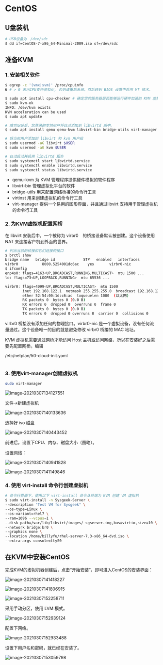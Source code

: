 # CentOS

## U盘装机

```bash
# USB设备为　/dev/sdc
$ dd if=CentOS-7-x86_64-Minimal-2009.iso of=/dev/sdc
```

## 准备KVM

### 1. 安装相关软件

```bash
$ egrep -c '(vmx|svm)' /proc/cpuinfo
6 # > 0 表示CPU支持虚拟化, 否则请重启系统，然后转到 BIOS 设置中启用 VT 技术。

$ sudo apt install cpu-checker # 确定您的服务器是否能够运行硬件加速的 KVM 虚拟机
$ sudo kvm-ok
INFO: /dev/kvm exists
KVM acceleration can be used
$ sudo apt update

# 成功安装后，您登录的本地用户将自动添加到 libvirtd 组中。
$ sudo apt install qemu qemu-kvm libvirt-bin bridge-utils virt-manager

# 将当前用户添加到 libvirt 和 kvm 用户组
$ sudo usermod -aG libvirt $USER
$ sudo usermod -aG kvm $USER

# 自动启动并启用 libvirtd 服务
$ sudo systemctl start libvirtd.service
$ sudo systemctl enable libvirtd.service
$ sudo systemctl status libvirtd.service
```

- qemu-kvm 为 KVM 管理程序提供硬件模拟的软件程序
- libvirt-bin 管理虚拟化平台的软件
-  bridge-utils 用来配置网络桥接的命令行工具
-   virtinst 用来创建虚拟机的命令行工具
-   virt-manager 提供一个易用的图形界面，并且通过libvirt 支持用于管理虚拟机的命令行工具

### 2. 为KVM虚拟机配置网桥

在 libvirt 安装后中，一个被称为 virbr0　的桥接设备默认被创建。这个设备使用 NAT 来连接客户机到外面的世界。

```bash
# 列出当前的桥接和它们连接的接口
$ brctl show                
bridge name	  bridge id		        STP   enabled	interfaces
virbr0		     8000.5254001dc6ac	  yes		virbr0-nic
$ ifconfig 
enp4s0: flags=4163<UP,BROADCAST,RUNNING,MULTICAST>  mtu 1500 ...
lo: flags=73<UP,LOOPBACK,RUNNING>  mtu 65536 ...

virbr0: flags=4099<UP,BROADCAST,MULTICAST>  mtu 1500
        inet 192.168.122.1  netmask 255.255.255.0  broadcast 192.168.122.255
        ether 52:54:00:1d:c6:ac  txqueuelen 1000  (以太网)
        RX packets 0  bytes 0 (0.0 B)
        RX errors 0  dropped 0  overruns 0  frame 0
        TX packets 0  bytes 0 (0.0 B)
        TX errors 0  dropped 0 overruns 0  carrier 0  collisions 0
```

virbr0 桥接没有添加任何的物理接口。virbr0-nic 是一个虚拟设备，没有任何流量通过。这个设备唯一的目的就是避免修改 virbr0 桥接的 MAC 地址。

KVM 虚拟机需要通过网桥才能访问 Host 主机或访问网络，所以在安装好之后需要先配置网桥。编辑　

/etc/netplan/50-cloud-init.yaml

```yaml

```

### 3. 使用virt-manager创建虚拟机

```bash
sudo virt-manager
```

![image-20210307134127551](https://img.codekissyoung.com/2021/03/07/e0da1b34c3b91b4267659cbcf6898964.png)

文件->新建虚拟机

![image-20210307140133636](https://img.codekissyoung.com/2021/03/07/78fcc9ac72113f058fcd219fa1bd38f5.png)

选择好 iso 磁盘



![image-20210307140443452](https://img.codekissyoung.com/2021/03/07/7777a78ab38989f4ff15f68eb437aea2.png)



前进后，设置下CPU、内存、磁盘大小（图略）。

设置网络：

![image-20210307140941828](https://img.codekissyoung.com/2021/03/07/4b77323df2c69314faa3f254967f0db5.png)

![image-20210307141149846](https://img.codekissyoung.com/2021/03/07/7cca0c6323cec0536d701a15d7030703.png)



### 4. 使用 virt-install 命令行创建虚拟机

```bash
# 命令行界面下，使用以下 virt-install 命令从终端为 KVM 创建 VM 虚拟机
$ sudo virt-install -n Sysgeek-Server \
--description "Test VM for Sysgeek" \
--os-type=Linux \
--os-variant=rhel7 \
--ram=1096 --vcpus=1 \
--disk path=/var/lib/libvirt/images/ sgserver.img,bus=virtio,size=10 \
--network bridge:br0 \
--graphics none \
--location /home/billyfu/rhel-server-7.3-x86_64-dvd.iso \
--extra-args console=ttyS0
```



## 在KVM中安装CentOS

完成KVM的虚拟机器创建后，点击“开始安装”，即可进入CentOS的安装界面：

![image-20210307141418227](https://img.codekissyoung.com/2021/03/07/1003e28044fa837c1a8f9ceb8ffc19de.png)

![image-20210307141806915](https://img.codekissyoung.com/2021/03/07/734424a5e9f1b0c51bb73d34d148c23f.png)



![image-20210307152258711](https://img.codekissyoung.com/2021/03/07/d3329dbd93c81ba242f5fa7edf99775d.png)

采用手动分区，使用 LVM 模式。

![image-20210307152639124](https://img.codekissyoung.com/2021/03/07/0e9efffae4ede7d10787e0ab9d97144c.png)

配置下网络。

![image-20210307152933488](https://img.codekissyoung.com/2021/03/07/7b0f4560364b633a7ea949d50dddced6.png)

设置下用户名和密码，就已经在安装了。

![image-20210307153059798](https://img.codekissyoung.com/2021/03/07/5f21685e5bf37594df25f9932fac2438.png)